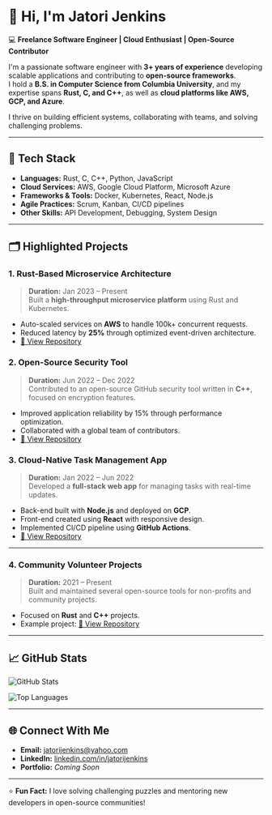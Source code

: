 # 👋 Hi, I'm Jatori Jenkins  

💻 **Freelance Software Engineer | Cloud Enthusiast | Open-Source Contributor**  

I'm a passionate software engineer with **3+ years of experience** developing scalable applications and contributing to **open-source frameworks**.  
I hold a **B.S. in Computer Science from Columbia University**, and my expertise spans **Rust, C, and C++**, as well as **cloud platforms like AWS, GCP, and Azure**.  

I thrive on building efficient systems, collaborating with teams, and solving challenging problems.  

---

## 🚀 **Tech Stack**

- **Languages:** Rust, C, C++, Python, JavaScript  
- **Cloud Services:** AWS, Google Cloud Platform, Microsoft Azure  
- **Frameworks & Tools:** Docker, Kubernetes, React, Node.js  
- **Agile Practices:** Scrum, Kanban, CI/CD pipelines  
- **Other Skills:** API Development, Debugging, System Design

---

## 🗂 **Highlighted Projects**

### **1. Rust-Based Microservice Architecture**  
> **Duration:** Jan 2023 – Present  
Built a **high-throughput microservice platform** using Rust and Kubernetes.  
- Auto-scaled services on **AWS** to handle 100k+ concurrent requests.  
- Reduced latency by **25%** through optimized event-driven architecture.  
- [🔗 View Repository](https://github.com/JatoriJenkinsSE/JatoriJenkinsSE/blob/main/Rust%20Microservice%20Project.md?plain=1)

### **2. Open-Source Security Tool**  
> **Duration:** Jun 2022 – Dec 2022  
Contributed to an open-source GitHub security tool written in **C++**, focused on encryption features.  
- Improved application reliability by 15% through performance optimization.  
- Collaborated with a global team of contributors.  
- [🔗 View Repository](https://github.com/JatoriJenkinsSE/OSS-Tool/blob/main/sentry-lite.md?plain=1)
  
### **3. Cloud-Native Task Management App**  
> **Duration:** Jan 2022 – Jun 2022  
Developed a **full-stack web app** for managing tasks with real-time updates.  
- Back-end built with **Node.js** and deployed on **GCP**.  
- Front-end created using **React** with responsive design.  
- Implemented CI/CD pipeline using **GitHub Actions**.  
- [🔗 View Repository](https://github.com/JatoriJenkins/task-manager)

---

### **4. Community Volunteer Projects**  
> **Duration:** 2021 – Present  
Built and maintained several open-source tools for non-profits and community projects.  
- Focused on **Rust** and **C++** projects.  
- Example project: [🔗 View Repository](https://github.com/JatoriJenkins/community-tools)

---

## 📈 **GitHub Stats**

![GitHub Stats](https://github-readme-stats.vercel.app/api?username=JatoriJenkins&show_icons=true&theme=tokyonight)

![Top Languages](https://github-readme-stats.vercel.app/api/top-langs/?username=JatoriJenkins&layout=compact&theme=tokyonight)

---

## 🌐 **Connect With Me**

- **Email:** [jatorijenkins@yahoo.com](mailto:jatorijenkins@yahoo.com)  
- **LinkedIn:** [linkedin.com/in/jatorijenkins](https://linkedin.com/in/jatorijenkins)  
- **Portfolio:** *Coming Soon*  

---

⭐ **Fun Fact:** I love solving challenging puzzles and mentoring new developers in open-source communities!
